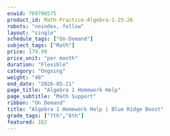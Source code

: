 ```yaml
---
ecwid: 769796575
product_id: Math-Practice-Algebra-1-25-26
robots: "noindex, follow"
layout: "single"
schedule_tags: ["On-Demand"]
subject_tags: ["Math"]
price: 179.99
price_unit: "per month"
duration: "Flexible"
category: "Ongoing"
weight: "48"
end_date: "2026-05-21"
page_title: "Algebra 1 Homework Help"
page_subtitle: "Math Support"
ribbon: "On Demand"
title: "Algebra 1 Homework Help | Blue Ridge Boost"
grade_tags: ["7th","8th"]
featured: 162
---
```

